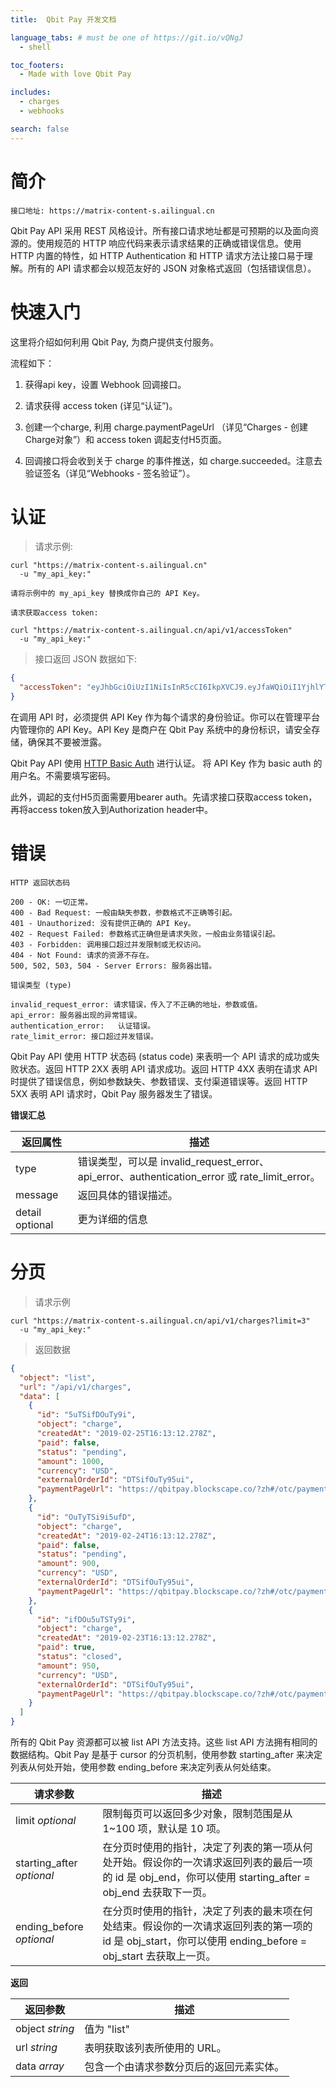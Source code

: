 ```yaml
---
title:  Qbit Pay 开发文档

language_tabs: # must be one of https://git.io/vQNgJ
  - shell

toc_footers:
  - Made with love Qbit Pay

includes:
  - charges
  - webhooks

search: false
---
```


# 简介

```shell
接口地址: https://matrix-content-s.ailingual.cn
```

Qbit Pay API 采用 REST 风格设计。所有接口请求地址都是可预期的以及面向资源的。使用规范的 HTTP 响应代码来表示请求结果的正确或错误信息。使用 HTTP 内置的特性，如 HTTP Authentication 和 HTTP 请求方法让接口易于理解。所有的 API 请求都会以规范友好的 JSON 对象格式返回（包括错误信息）。

# 快速入门

这里将介绍如何利用 Qbit Pay, 为商户提供支付服务。

流程如下：

1. 获得api key，设置 Webhook 回调接口。

2. 请求获得 access token (详见“认证”)。

3. 创建一个charge, 利用 charge.paymentPageUrl （详见“Charges - 创建Charge对象”）和 access token 调起支付H5页面。

4. 回调接口将会收到关于 charge 的事件推送，如 charge.succeeded。注意去验证签名（详见“Webhooks - 签名验证”）。

# 认证

> 请求示例:

```shell
curl "https://matrix-content-s.ailingual.cn"
  -u "my_api_key:"

请将示例中的 my_api_key 替换成你自己的 API Key。

请求获取access token:

curl "https://matrix-content-s.ailingual.cn/api/v1/accessToken"
  -u "my_api_key:"
```

> 接口返回 JSON 数据如下:

```json
{
  "accessToken": "eyJhbGciOiUzI1NiIsInR5cCI6IkpXVCJ9.eyJfaWQiOiI1YjhlYTFhNWVhOWViNzYyNjQyNTBkZGEiLCJpc0FkbWluIjp0cnVlLCJhdXRoQ29kZSI6IjIzOTY2OSIsImlhdCI6MTU1MTOTU5OSwiZXhwIjoxNTUzNzAxNTk5fQ.1Q7R9sXdEq1CziLroHekBDVQ4NLu1OtAhswHJECjU"
}
```

在调用 API 时，必须提供 API Key 作为每个请求的身份验证。你可以在管理平台内管理你的 API Key。API Key 是商户在 Qbit Pay 系统中的身份标识，请安全存储，确保其不要被泄露。

Qbit Pay API 使用 [HTTP Basic Auth](https://en.wikipedia.org/wiki/Basic_access_authentication) 进行认证。 将 API Key 作为 basic auth 的用户名。不需要填写密码。

此外，调起的支付H5页面需要用bearer auth。先请求接口获取access token，再将access token放入到Authorization header中。

# 错误

```shell
HTTP 返回状态码

200 - OK: 一切正常。
400 - Bad Request: 一般由缺失参数，参数格式不正确等引起。
401 - Unauthorized:	没有提供正确的 API Key。
402 - Request Failed: 参数格式正确但是请求失败，一般由业务错误引起。
403 - Forbidden: 调用接口超过并发限制或无权访问。
404 - Not Found: 请求的资源不存在。
500, 502, 503, 504 - Server Errors: 服务器出错。

错误类型 (type)

invalid_request_error: 请求错误，传入了不正确的地址，参数或值。
api_error: 服务器出现的异常错误。
authentication_error:	认证错误。
rate_limit_error: 接口超过并发错误。
```

Qbit Pay API 使用 HTTP 状态码 (status code) 来表明一个 API 请求的成功或失败状态。返回 HTTP 2XX 表明 API 请求成功。返回 HTTP 4XX 表明在请求 API 时提供了错误信息，例如参数缺失、参数错误、支付渠道错误等。返回 HTTP 5XX 表明 API 请求时，Qbit Pay 服务器发生了错误。

**错误汇总**

返回属性 |	描述
------- | ------
type	| 错误类型，可以是 invalid_request_error、api_error、authentication_error 或 rate_limit_error。
message	| 返回具体的错误描述。
detail optional | 更为详细的信息

# 分页

> 请求示例

```shell
curl "https://matrix-content-s.ailingual.cn/api/v1/charges?limit=3"
  -u "my_api_key:"
```

> 返回数据

```json
{
  "object": "list",
  "url": "/api/v1/charges",
  "data": [
    {
      "id": "5uTSifDOuTy9i",
      "object": "charge",
      "createdAt": "2019-02-25T16:13:12.278Z",
      "paid": false,
      "status": "pending",
      "amount": 1000,
      "currency": "USD",
      "externalOrderId": "DTSifOuTy95ui",
      "paymentPageUrl": "https://qbitpay.blockscape.co/?zh#/otc/payment?tradeId=DTSifOuTy95ifOuTy95"
    },
    {
      "id": "OuTyTSi9i5ufD",
      "object": "charge",
      "createdAt": "2019-02-24T16:13:12.278Z",
      "paid": false,
      "status": "pending",
      "amount": 900,
      "currency": "USD",
      "externalOrderId": "DTSifOuTy95ui",
      "paymentPageUrl": "https://qbitpay.blockscape.co/?zh#/otc/payment?tradeId=OuTy95DTSififOuTy95"
    },
    {
      "id": "ifDOu5uTSTy9i",
      "object": "charge",
      "createdAt": "2019-02-23T16:13:12.278Z",
      "paid": true,
      "status": "closed",
      "amount": 950,
      "currency": "USD",
      "externalOrderId": "DTSifOuTy95ui",
      "paymentPageUrl": "https://qbitpay.blockscape.co/?zh#/otc/payment?tradeId=uTifOuTy95DTSifOy95"
    }
  ]
}
```

所有的 Qbit Pay 资源都可以被 list API 方法支持。这些 list API 方法拥有相同的数据结构。Qbit Pay 是基于 cursor 的分页机制，使用参数 starting_after 来决定列表从何处开始，使用参数 ending_before 来决定列表从何处结束。

请求参数 |	描述
------- | -------
limit *optional* | 限制每页可以返回多少对象，限制范围是从 1~100 项，默认是 10 项。
starting_after *optional* | 在分页时使用的指针，决定了列表的第一项从何处开始。假设你的一次请求返回列表的最后一项的 id 是 obj_end，你可以使用 starting_after = obj_end 去获取下一页。
ending_before *optional* | 在分页时使用的指针，决定了列表的最末项在何处结束。假设你的一次请求返回列表的第一项的 id 是 obj_start，你可以使用 ending_before = obj_start 去获取上一页。

**返回**

返回参数 |	描述
------- | -------
object *string* | 值为 "list"
url *string* | 表明获取该列表所使用的 URL。
data *array* | 包含一个由请求参数分页后的返回元素实体。

